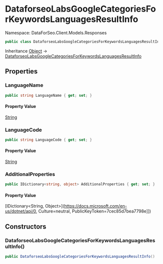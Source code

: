 # DataforseoLabsGoogleCategoriesForKeywordsLanguagesResultInfo

Namespace: DataForSeo.Client.Models.Responses

```csharp
public class DataforseoLabsGoogleCategoriesForKeywordsLanguagesResultInfo
```

Inheritance [Object](https://docs.microsoft.com/en-us/dotnet/api/Object) → [DataforseoLabsGoogleCategoriesForKeywordsLanguagesResultInfo](./DataforseoLabsGoogleCategoriesForKeywordsLanguagesResultInfo.md)

## Properties

### **LanguageName**

```csharp
public string LanguageName { get; set; }
```

#### Property Value

[String](https://docs.microsoft.com/en-us/dotnet/api/String)<br>

### **LanguageCode**

```csharp
public string LanguageCode { get; set; }
```

#### Property Value

[String](https://docs.microsoft.com/en-us/dotnet/api/String)<br>

### **AdditionalProperties**

```csharp
public IDictionary<string, object> AdditionalProperties { get; set; }
```

#### Property Value

[IDictionary&lt;String, Object&gt;](https://docs.microsoft.com/en-us/dotnet/api/0, Culture=neutral, PublicKeyToken=7cec85d7bea7798e]])<br>

## Constructors

### **DataforseoLabsGoogleCategoriesForKeywordsLanguagesResultInfo()**

```csharp
public DataforseoLabsGoogleCategoriesForKeywordsLanguagesResultInfo()
```
